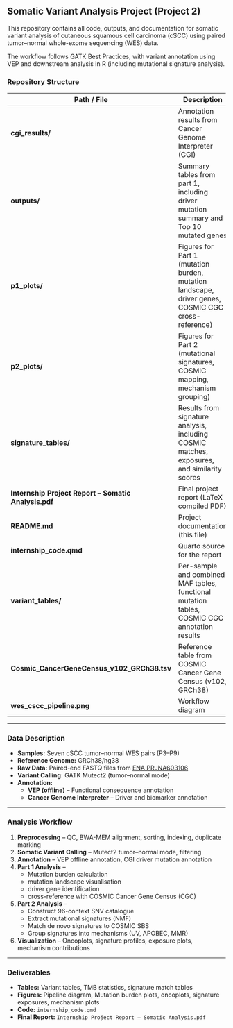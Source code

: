 ## Somatic Variant Analysis Project (Project 2)

This repository contains all code, outputs, and documentation for somatic variant analysis of cutaneous squamous cell carcinoma (cSCC) using paired tumor–normal whole-exome sequencing (WES) data.

The workflow follows GATK Best Practices, with variant annotation using VEP and downstream analysis in R (including mutational signature analysis).

### Repository Structure

| Path / File | Description |
|-------------|-------------|
| **cgi_results/** | Annotation results from Cancer Genome Interpreter (CGI) |
| **outputs/** | Summary tables from part 1, including driver mutation summary and Top 10 mutated genes |
| **p1_plots/** | Figures for Part 1 (mutation burden, mutation landscape, driver genes, COSMIC CGC cross-reference) |
| **p2_plots/** | Figures for Part 2 (mutational signatures, COSMIC mapping, mechanism grouping) |
| **signature_tables/** | Results from signature analysis, including COSMIC matches, exposures, and similarity scores |
| **Internship Project Report – Somatic Analysis.pdf** | Final project report (LaTeX compiled PDF) |
| **README.md** | Project documentation (this file) |
| **internship_code.qmd** | Quarto source for the report |
| **variant_tables/** | Per-sample and combined MAF tables, functional mutation tables, COSMIC CGC annotation results |
| **Cosmic_CancerGeneCensus_v102_GRCh38.tsv** | Reference table from COSMIC Cancer Gene Census (v102, GRCh38) |
| **wes_cscc_pipeline.png** | Workflow diagram |

---

### Data Description

- **Samples:** Seven cSCC tumor–normal WES pairs (P3–P9)  
- **Reference Genome:** GRCh38/hg38  
- **Raw Data:** Paired-end FASTQ files from [ENA PRJNA603106](https://www.ebi.ac.uk/ena/browser/view/PRJNA603106)  
- **Variant Calling:** GATK Mutect2 (tumor–normal mode)  
- **Annotation:**  
  - **VEP (offline)** – Functional consequence annotation  
  - **Cancer Genome Interpreter** – Driver and biomarker annotation

---

### Analysis Workflow

1. **Preprocessing** – QC, BWA-MEM alignment, sorting, indexing, duplicate marking  
2. **Somatic Variant Calling** – Mutect2 tumor–normal mode, filtering  
3. **Annotation** – VEP offline annotation, CGI driver mutation annotation  
4. **Part 1 Analysis** –
   - Mutation burden calculation
   - mutation landscape visualisation
   - driver gene identification
   - cross-reference with COSMIC Cancer Gene Census (CGC)
6. **Part 2 Analysis** –  
   - Construct 96-context SNV catalogue  
   - Extract mutational signatures (NMF)  
   - Match de novo signatures to COSMIC SBS  
   - Group signatures into mechanisms (UV, APOBEC, MMR)  
7. **Visualization** – Oncoplots, signature profiles, exposure plots, mechanism contributions

---

### Deliverables

- **Tables:** Variant tables, TMB statistics, signature match tables  
- **Figures:** Pipeline diagram, Mutation burden plots, oncoplots, signature exposures, mechanism plots  
- **Code:** `internship_code.qmd`  
- **Final Report:** `Internship Project Report – Somatic Analysis.pdf`
